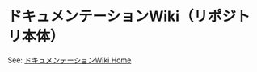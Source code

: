 # ドキュメンテーションWiki（リポジトリ本体）

See: [ドキュメンテーションWiki Home](https://github.com/doc-wiki-jp/wiki/wiki/%E3%83%89%E3%82%AD%E3%83%A5%E3%83%A1%E3%83%B3%E3%83%86%E3%83%BC%E3%82%B7%E3%83%A7%E3%83%B3Wiki-Home)